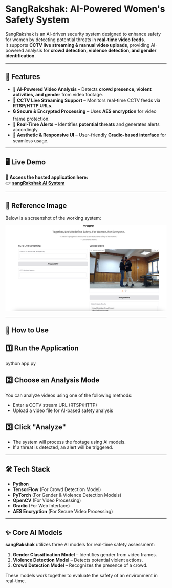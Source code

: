 # SangRakshak: AI-Powered Women's Safety System

SangRakshak is an AI-driven security system designed to enhance safety for women by detecting potential threats in **real-time video feeds**.  
It supports **CCTV live streaming & manual video uploads**, providing AI-powered analysis for **crowd detection, violence detection, and gender identification**.

---

## 🌟 Features
- **🎥 AI-Powered Video Analysis** – Detects **crowd presence, violent activities, and gender** from video footage.  
- **📡 CCTV Live Streaming Support** – Monitors real-time CCTV feeds via **RTSP/HTTP URLs**.  
- **🔒 Secure & Encrypted Processing** – Uses **AES encryption** for video frame protection.  
- **🚨 Real-Time Alerts** – Identifies **potential threats** and generates alerts accordingly.  
- **🎨 Aesthetic & Responsive UI** – User-friendly **Gradio-based interface** for seamless usage.  

---

## 🖥️ Live Demo  
🔗 **Access the hosted application here:**  
👉 **[sangRakshak AI System](https://3355981ad566a5b159.gradio.live/)**  

---

## 📸 Reference Image  
Below is a screenshot of the working system:  

![sangRakshak UI](Screenshot.png)  


---

## 🚀 How to Use
## **1️⃣ Run the Application**

python app.py


## 2️⃣ Choose an Analysis Mode  
You can analyze videos using one of the following methods:  

- Enter a CCTV stream URL (RTSP/HTTP)  
- Upload a video file for AI-based safety analysis  

## 3️⃣ Click "Analyze"  
- The system will process the footage using AI models.  
- If a threat is detected, an alert will be triggered.  

---

## 🛠️ Tech Stack  
- **Python**  
- **TensorFlow** (For Crowd Detection Model)  
- **PyTorch** (For Gender & Violence Detection Models)  
- **OpenCV** (For Video Processing)  
- **Gradio** (For Web Interface)  
- **AES Encryption** (For Secure Video Processing)  

---

## ✨ Core AI Models  
**sangRakshak** utilizes three AI models for real-time safety assessment:  

1. **Gender Classification Model** – Identifies gender from video frames.  
2. **Violence Detection Model** – Detects potential violent actions.  
3. **Crowd Detection Model** – Recognizes the presence of a crowd.  

These models work together to evaluate the safety of an environment in real-time.  

